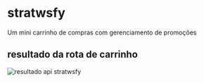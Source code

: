 # stratwsfy
Um mini carrinho de compras com gerenciamento de promoções

## resultado da rota de carrinho 

![resultado api stratwsfy](https://user-images.githubusercontent.com/55934898/147598403-e8405600-1149-4688-9b7b-05421977763d.JPG)
